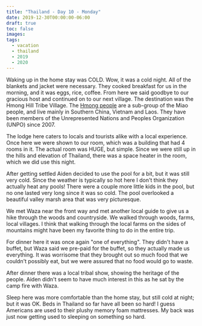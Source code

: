 ```yaml
---
title: "Thailand - Day 10 - Monday"
date: 2019-12-30T00:00:00-06:00
draft: true
toc: false
images:
tags: 
  - vacation
  - thailand
  - 2019
  - 2020
---
```


Waking up in the home stay was COLD.  Wow, it was a cold night.  All of the blankets and jacket were necessary.  They cooked breakfast for us in the morning, and it was eggs, rice, coffee.  From here we said goodbye to our gracious host and continued on to our next village.  The destination was the Hmong Hill Tribe Village.  The [Hmong people](https://en.wikipedia.org/wiki/Hmong_people) are a sub-group of the Miao people, and live mainly in Southern China, Vietnam and Laos. They have been members of the Unrepresented Nations and Peoples Organization (UNPO) since 2007.

The lodge here caters to locals and tourists alike with a local experience.  Once here we were shown to our room, which was a building that had 4 rooms in it.  The actual room was HUGE, but simple.  Since we were still up in the hills and elevation of Thailand, there was a space heater in the room, which we did use this night.

After getting settled Aiden decided to use the pool for a bit, but it was still very cold.  Since the weather is typically so hot here I don't think they actually heat any pools!  There were a couple more little kids in the pool, but no one lasted very long since it was so cold.  The pool overlooked a beautiful valley marsh area that was very picturesque. 

We met Waza near the front way and met another local guide to give us a hike through the woods and countryside.  We walked through woods, farms, local villages.  I think that walking through the local farms on the sides of mountains might have been my favorite thing to do in the entire trip.

For dinner here it was once again "one of everything". They didn't have a buffet, but Waza said we pre-paid for the buffet, so they actually made us everything.  It was worrisome that they brought out so much food that we couldn't possibly eat, but we were assured that no food would go to waste.

After dinner there was a local tribal show, showing the heritage of the people.  Aiden didn't seem to have much interest in this as he sat by the camp fire with Waza.  

Sleep here was more comfortable than the home stay, but still cold at night; but it was OK.  Beds in Thailand so far have all been so hard!  I guess Americans are used to their plushy memory foam mattresses.  My back was just now getting used to sleeping on something so hard.
